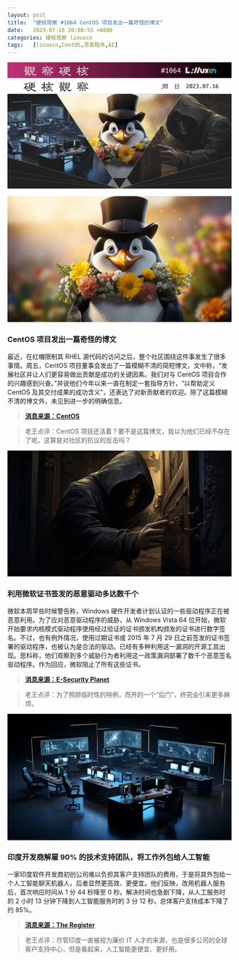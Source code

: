 ```yaml
---
layout: post
title:	"硬核观察 #1064 CentOS 项目发出一篇奇怪的博文"
date:	2023-07-16 20:08:55 +0800 
categories:	硬核观察 linuxcn 
tags:	[linuxcn,CentOS,恶意程序,AI]
---
```



![](/Asserts/Images/album/202307/16/200743x2mgc5gqugo2952s.jpg)


![](/Asserts/Images/album/202307/16/200753ptmcs4t2sum2ju52.jpg)


### CentOS 项目发出一篇奇怪的博文


最近，在红帽限制其 RHEL 源代码的访问之后，整个社区围绕这件事发生了很多事情。周五，CentOS 项目董事会发出了一篇模糊不清的简短博文，文中称，“发展社区并让人们更容易做出贡献是成功的关键因素。我们对与 CentOS 项目合作的兴趣感到兴奋。”并说他们今年以来一直在制定一套指导方针，“以帮助定义 CentOS 及其交付成果的成功含义”，还表达了对新贡献者的欢迎。除了这篇模糊不清的博文外，未见到进一步的明确信息。



> 
> **[消息来源：CentOS](https://blog.centos.org/2023/07/open-to-all/)**
> 
> 
> 



> 
> 老王点评：CentOS 项目还活着？要不是这篇博文，我以为他们已经不存在了呢。这算是对社区的抗议的反击吗？
> 
> 
> 


![](/Asserts/Images/album/202307/16/200809i39lmzp9ekac5hag.jpg)


### 利用微软证书签发的恶意驱动多达数千个


微软本周早些时候警告称，Windows 硬件开发者计划认证的一些驱动程序正在被恶意利用。为了应对恶意驱动程序的威胁，从 Windows Vista 64 位开始，微软开始要求内核模式驱动程序使用经过验证的证书颁发机构颁发的证书进行数字签名。不过，也有例外情况，使用过期证书或 2015 年 7 月 29 日之前签发的证书签署的驱动程序，也被认为是合法的驱动。已经有多种利用这一漏洞的开源工具出现。思科称，他们观察到多个威胁行为者利用这一政策漏洞部署了数千个恶意签名驱动程序。作为回应，微软阻止了所有这些证书。



> 
> **[消息来源：E-Security Planet](https://www.esecurityplanet.com/threats/malicious-microsoft-drivers/)**
> 
> 
> 



> 
> 老王点评：为了照顾临时性的特例，而开的一个“后门”，终究会引来更多麻烦。
> 
> 
> 


![](/Asserts/Images/album/202307/16/200826d0ln7l0jq8zfn8fj.jpg)


### 印度开发商解雇 90% 的技术支持团队，将工作外包给人工智能


一家印度软件开发商初创公司难以负担其客户支持团队的费用，于是将其外包给一个人工智能聊天机器人，后者显然更高效、更便宜。他们反映，改用机器人服务后，首次响应时间从 1 分 44 秒降至 0 秒。解决时间也急剧下降，从人工服务时的 2 小时 13 分钟下降到人工智能服务时的 3 分 12 秒。总体客户支持成本下降了约 85%。



> 
> **[消息来源：The Register](https://www.theregister.com/2023/07/13/dukaan_ai_support_replacement/)**
> 
> 
> 



> 
> 老王点评：尽管印度一直被视为廉价 IT 人才的来源，也是很多公司的全球客户支持中心，但是看起来，人工智能更便宜、更好用。
> 
> 
>
